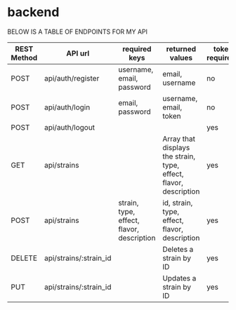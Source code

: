 # backend


BELOW IS A TABLE OF ENDPOINTS FOR MY API

| REST Method | API url  | required keys | returned values | token required? |
| ------------- | ------------- | ------------- | ------------- |  ------------- |
| POST | api/auth/register  | username, email, password  | email, username | no |
| POST | api/auth/login  | email, password  | username, email, token | no |
| POST | api/auth/logout  |   |  | yes |
| GET | api/strains  |   | Array that displays the strain, type, effect, flavor, description  | yes |
| POST | api/strains  | strain, type, effect, flavor, description  | id, strain, type, effect, flavor, description | yes |
| DELETE | api/strains/:strain_id |   | Deletes a strain by ID  | yes |
| PUT | api/strains/:strain_id |   | Updates a strain by ID | yes| 